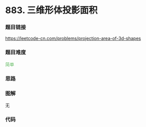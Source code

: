 # 883. 三维形体投影面积

### 题目链接

https://leetcode-cn.com/problems/projection-area-of-3d-shapes

### 题目难度

<font color=#5CB85C>简单</font>

### 思路



### 图解

无

### 代码

```python
```